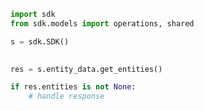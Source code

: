 <!-- Start SDK Example Usage -->
```python
import sdk
from sdk.models import operations, shared

s = sdk.SDK()

    
res = s.entity_data.get_entities()

if res.entities is not None:
    # handle response
```
<!-- End SDK Example Usage -->
